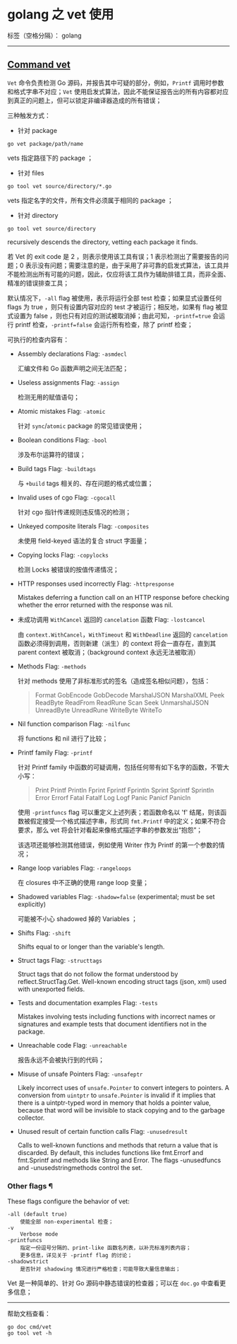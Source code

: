 # golang 之 vet 使用

标签（空格分隔）： golang

---

## [Command vet](https://golang.org/cmd/vet/)

`Vet` 命令负责检测 Go 源码，并报告其中可疑的部分，例如，`Printf` 调用时参数和格式字串不对应；`Vet` 使用启发式算法，因此不能保证报告出的所有内容都对应到真正的问题上，但可以锁定非编译器造成的所有错误；

三种触发方式：

- 针对 package

```
go vet package/path/name
```

vets 指定路径下的 package ；

- 针对 files

```
go tool vet source/directory/*.go
```

vets 指定名字的文件，所有文件必须属于相同的 package ；

- 针对 directory

```
go tool vet source/directory
```

recursively descends the directory, vetting each package it finds.

若 Vet 的 exit code 是 2 ，则表示使用该工具有误；1 表示检测出了需要报告的问题；0 表示没有问题；需要注意的是，由于采用了非可靠的启发式算法，该工具并不能检测出所有可能的问题，因此，仅应将该工具作为辅助排错工具，而非全面、精准的错误排查工具；

默认情况下，`-all` flag 被使用，表示将运行全部 test 检查；如果显式设置任何 flags 为 true ，则只有设置内容对应的 test 才被运行；相反地，如果有 flag 被显式设置为 false ，则也只有对应的测试被取消掉；由此可知，`-printf=true` 会运行 printf 检查，`-printf=false` 会运行所有检查，除了 printf 检查；

可执行的检查内容有：

- Assembly declarations
    Flag: `-asmdecl`
    
    汇编文件和 Go 函数声明之间无法匹配；

- Useless assignments
    Flag: `-assign`
    
    检测无用的赋值语句；

- Atomic mistakes
    Flag: `-atomic`
    
    针对 `sync`/`atomic` package 的常见错误使用；

- Boolean conditions
    Flag: `-bool`
    
    涉及布尔运算符的错误；

- Build tags
    Flag: `-buildtags`
    
    与 `+build` tags 相关的、存在问题的格式或位置；

- Invalid uses of cgo
    Flag: `-cgocall`
    
    针对 cgo 指针传递规则违反情况的检测；

- Unkeyed composite literals
    Flag: `-composites`
    
    未使用 field-keyed 语法的复合 struct 字面量；

- Copying locks
    Flag: `-copylocks`
    
    检测 Locks 被错误的按值传递情况；

- HTTP responses used incorrectly
    Flag: `-httpresponse`
    
    Mistakes deferring a function call on an HTTP response before checking whether the error returned with the response was nil.

- 未成功调用 `WithCancel` 返回的 `cancelation` 函数 
    Flag: `-lostcancel`
    
    由 `context.WithCancel`，`WithTimeout` 和 `WithDeadline` 返回的 `cancelation` 函数必须得到调用，否则新建（派生）的 context 将会一直存在，直到其 parent context 被取消；（background context 永远无法被取消）

- Methods
    Flag: `-methods`
    
   针对 methods 使用了非标准形式的签名（造成签名相似问题），包括：
    
    > Format GobEncode GobDecode MarshalJSON MarshalXML
    Peek ReadByte ReadFrom ReadRune Scan Seek
    UnmarshalJSON UnreadByte UnreadRune WriteByte
    WriteTo

- Nil function comparison
    Flag: `-nilfunc`
    
    将 functions 和 nil 进行了比较；

- Printf family
    Flag: `-printf`
    
    针对 Printf family 中函数的可疑调用，包括任何带有如下名字的函数，不管大小写：
    
    > Print Printf Println
    Fprint Fprintf Fprintln
    Sprint Sprintf Sprintln
    Error Errorf
    Fatal Fatalf
    Log Logf
    Panic Panicf Panicln
    
    使用 `-printfuncs` flag 可以重定义上述列表；若函数命名以 'f' 结尾，则该函数被假定接受一个格式描述字串，形式同 `fmt.Printf` 中的定义；如果不符合要求，那么 vet 将会针对看起来像格式描述字串的参数发出“抱怨”；
    
    该选项还能够检测其他错误，例如使用 Writer 作为 Printf 的第一个参数的情况；

- Range loop variables
    Flag: `-rangeloops`
    
    在 closures 中不正确的使用 range loop 变量；

- Shadowed variables
    Flag: `-shadow=false` (experimental; must be set explicitly)
    
    可能被不小心 shadowed 掉的 Variables ；

- Shifts
    Flag: `-shift`
    
    Shifts equal to or longer than the variable's length.

- Struct tags
    Flag: `-structtags`
    
    Struct tags that do not follow the format understood by reflect.StructTag.Get. Well-known encoding struct tags (json, xml) used with unexported fields.

- Tests and documentation examples
    Flag: `-tests`
    
    Mistakes involving tests including functions with incorrect names or signatures and example tests that document identifiers not in the package.

- Unreachable code
    Flag: `-unreachable`
    
    报告永远不会被执行到的代码；

- Misuse of unsafe Pointers
    Flag: `-unsafeptr`
    
    Likely incorrect uses of `unsafe.Pointer` to convert integers to pointers. A conversion from `uintptr` to `unsafe.Pointer` is invalid if it implies that there is a uintptr-typed word in memory that holds a pointer value, because that word will be invisible to stack copying and to the garbage collector.

- Unused result of certain function calls
    Flag: `-unusedresult`
    
    Calls to well-known functions and methods that return a value that is discarded. By default, this includes functions like fmt.Errorf and fmt.Sprintf and methods like String and Error. The flags -unusedfuncs and -unusedstringmethods control the set.

### Other flags ¶

These flags configure the behavior of vet:

```
-all (default true)
	使能全部 non-experimental 检查；
-v
	Verbose mode
-printfuncs
	指定一份逗号分隔的、print-like 函数名列表，以补充标准列表内容；
	更多信息，详见关于 -printf flag 的讨论；
-shadowstrict
	是否针对 shadowing 情况进行严格检查；可能导致大量信息输出；
```

Vet 是一种简单的、针对 Go 源码中静态错误的检查器；可以在 `doc.go` 中查看更多信息；


----------


帮助文档查看：

```
go doc cmd/vet
go tool vet -h
```